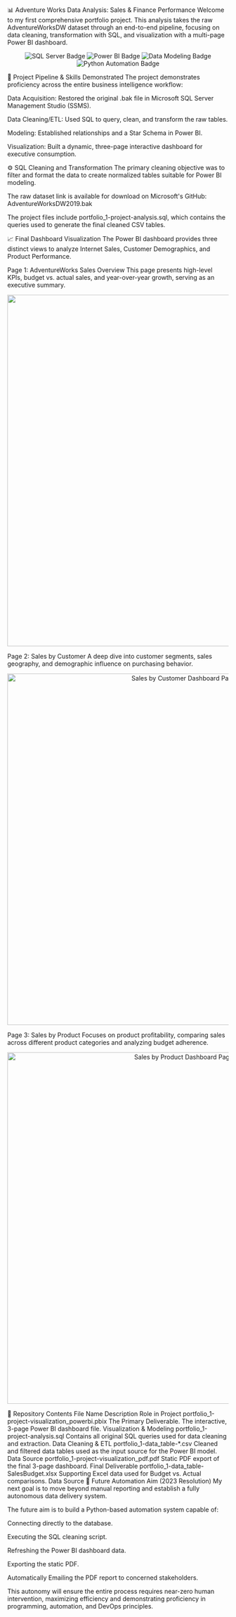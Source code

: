 📊 Adventure Works Data Analysis: Sales & Finance Performance
Welcome to my first comprehensive portfolio project. This analysis takes the raw AdventureWorksDW dataset through an end-to-end pipeline, focusing on data cleaning, transformation with SQL, and visualization with a multi-page Power BI dashboard.

<p align="center">
<img src="https://img.shields.io/badge/SQL%20Server-CC2927?style=for-the-badge&logo=microsoft-sql-server&logoColor=white" alt="SQL Server Badge"/>
<img src="https://img.shields.io/badge/Power%20BI-F2C811?style=for-the-badge&logo=power-bi&logoColor=white" alt="Power BI Badge"/>
<img src="https://img.shields.io/badge/Data%20Modeling-404040?style=for-the-badge&logoColor=white" alt="Data Modeling Badge"/>
<img src="https://img.shields.io/badge/Python%20(Future%20Automation)-3776AB?style=for-the-badge&logo=python&logoColor=white" alt="Python Automation Badge"/>
</p>

🚀 Project Pipeline & Skills Demonstrated
The project demonstrates proficiency across the entire business intelligence workflow:

Data Acquisition: Restored the original .bak file in Microsoft SQL Server Management Studio (SSMS).

Data Cleaning/ETL: Used SQL to query, clean, and transform the raw tables.

Modeling: Established relationships and a Star Schema in Power BI.

Visualization: Built a dynamic, three-page interactive dashboard for executive consumption.

⚙️ SQL Cleaning and Transformation
The primary cleaning objective was to filter and format the data to create normalized tables suitable for Power BI modeling.

The raw dataset link is available for download on Microsoft's GitHub: AdventureWorksDW2019.bak

The project files include portfolio_1-project-analysis.sql, which contains the queries used to generate the final cleaned CSV tables.

📈 Final Dashboard Visualization
The Power BI dashboard provides three distinct views to analyze Internet Sales, Customer Demographics, and Product Performance.

Page 1: AdventureWorks Sales Overview
This page presents high-level KPIs, budget vs. actual sales, and year-over-year growth, serving as an executive summary.

<p align="center">
<img src="https://user-images.githubusercontent.com/122973220/213424939-2e4614c7-28f2-4f25-9691-e53f7aa9f368.jpg" width="800"/>
</p>

Page 2: Sales by Customer
A deep dive into customer segments, sales geography, and demographic influence on purchasing behavior.

<p align="center">
<img src="https://user-images.githubusercontent.com/122973220/213426418-36348415-aa68-42e7-90a2-81b0306cd30f.jpg" alt="Sales by Customer Dashboard Page 2" width="800"/>
</p>

Page 3: Sales by Product
Focuses on product profitability, comparing sales across different product categories and analyzing budget adherence.

<p align="center">
<img src="https://user-images.githubusercontent.com/122973220/213426517-39db89b9-88e1-4241-9844-bd65cfadb686.jpg" alt="Sales by Product Dashboard Page 3" width="800"/>
</p>

📁 Repository Contents
File Name	Description	Role in Project
portfolio_1-project-visualization_powerbi.pbix	The Primary Deliverable. The interactive, 3-page Power BI dashboard file.	Visualization & Modeling
portfolio_1-project-analysis.sql	Contains all original SQL queries used for data cleaning and extraction.	Data Cleaning & ETL
portfolio_1-data_table-*.csv	Cleaned and filtered data tables used as the input source for the Power BI model.	Data Source
portfolio_1-project-visualization_pdf.pdf	Static PDF export of the final 3-page dashboard.	Final Deliverable
portfolio_1-data_table-SalesBudget.xlsx	Supporting Excel data used for Budget vs. Actual comparisons.	Data Source
🎯 Future Automation Aim (2023 Resolution)
My next goal is to move beyond manual reporting and establish a fully autonomous data delivery system.

The future aim is to build a Python-based automation system capable of:

Connecting directly to the database.

Executing the SQL cleaning script.

Refreshing the Power BI dashboard data.

Exporting the static PDF.

Automatically Emailing the PDF report to concerned stakeholders.

This autonomy will ensure the entire process requires near-zero human intervention, maximizing efficiency and demonstrating proficiency in programming, automation, and DevOps principles.
